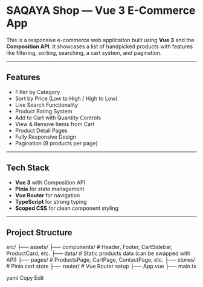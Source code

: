 # SAQAYA Shop — Vue 3 E-Commerce App

This is a responsive e-commerce web application built using **Vue 3** and the **Composition API**. It showcases a list of handpicked products with features like filtering, sorting, searching, a cart system, and pagination.

---

## Features

-  Filter by Category
-  Sort by Price (Low to High / High to Low)
-  Live Search Functionality
-  Product Rating System
-  Add to Cart with Quantity Controls
-  View & Remove Items from Cart
-  Product Detail Pages
-  Fully Responsive Design
-  Pagination (8 products per page)

---

##  Tech Stack

- **Vue 3** with Composition API  
- **Pinia** for state management  
- **Vue Router** for navigation  
- **TypeScript** for strong typing  
- **Scoped CSS** for clean component styling

---

##  Project Structure

src/
├── assets/
├── components/ # Header, Footer, CartSidebar, ProductCard, etc.
├── data/ # Static products data (can be swapped with API)
├── pages/ # ProductsPage, CartPage, ContactPage, etc.
├── stores/ # Pinia cart store
├── router/ # Vue Router setup
├── App.vue
├── main.ts

yaml
Copy
Edit


